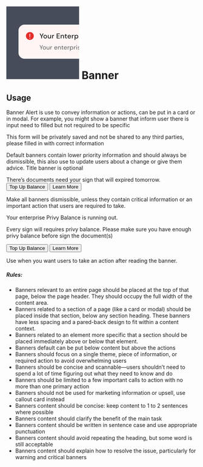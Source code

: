 <script setup>
  import Banner from './Banner.vue'
  import Button from '../button/Button.vue'
</script>

# ![badge](./assets/images/img-guide-banner.svg) Banner

## Usage

Banner Alert is use to convey information or actions, can be put in a card or in modal. For example, you might show a banner that inform user there is input need to filled but not required to be specific

<div class="py-14 flex">
  <div class="w-3/4">
    <Banner>
      This form will be privately saved and not be shared to any 
      third parties, please filled in with correct information
    </Banner>
    <p>Default banners contain lower priority information and should always be dismissible, this also use to update users about a change or give them advice. Title banner is optional</p>
  </div>
</div>

<div class="pt-2 pb-8 flex">
  <div class="w-3/4">
    <Banner variant="danger">
      <div class="font-semibold">
        There’s documents need your sign that will expired tomorrow.
      </div>
      <div class="mt-3">
        <Button variant="outline" color="danger">Top Up Balance</Button>
        <Button variant="link" color="secondary">Learn More</Button>
      </div>
    </Banner>
    <p>Make all banners dismissible, unless they contain critical information or an important action that users are required to take.</p>
  </div>
</div>

<div class="pt-8 pb-4 flex">
  <div class="w-3/4">
    <Banner variant="danger">
      <div class="font-semibold">
        Your enterprise Privy Balance is running out.
      </div>
      <p class="text-sm">
        Every sign will requires privy balance. Please make sure you have enough privy balance before sign the document(s)
      </p>
      <div class="mt-3">
        <Button variant="outline" color="danger">Top Up Balance</Button>
        <Button variant="link" color="secondary">Learn More</Button>
      </div>
    </Banner>
    <p>Use when you want users to take an action after reading the banner.</p>
  </div>
</div>

##### Rules:
- Banners relevant to an entire page should be placed at the top of that page, below the page header. They should occupy the full width of the content area.
- Banners related to a section of a page (like a card or modal) should be placed inside that section, below any section heading. These banners have less spacing and a pared-back design to fit within a content context.
- Banners related to an element more specific that a section should be placed immediately above or below that element.
- Banners default can be put below content but above the actions
- Banners should focus on a single theme, piece of information, or required action to avoid overwhelming users
- Banners should be concise and scannable—users shouldn’t need to spend a lot of time figuring out what they need to know and do
- Banners should be limited to a few important calls to action with no more than one primary action
- Banners should not be used for marketing information or upsell, use callout card instead
- Banners content should be concise: keep content to 1 to 2 sentences where possible
- Banners content should clarify the benefit of the main task
- Banners content should be written in sentence case and use appropriate punctuation
- Banners content should avoid repeating the heading, but some word is still acceptable
- Banners content should explain how to resolve the issue, particularly for warning and critical banners
